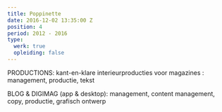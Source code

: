 ```yaml
---
title: Poppinette
date: 2016-12-02 13:35:00 Z
position: 4
period: 2012 - 2016
type:
  werk: true
  opleiding: false
---
```


PRODUCTIONS: kant-en-klare interieurproducties voor magazines : management, productie, tekst 

BLOG & DIGIMAG (app & desktop): management, content management, copy, productie, grafisch ontwerp